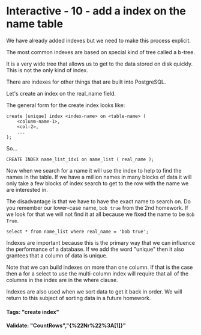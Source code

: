 



<style>
.pagebreak { page-break-before: always; }
.half { height: 200px; }
</style>








# Interactive - 10 - add a index on the name table

We have already added indexes but we need to make this process explicit.

The most common indexes are based on special kind of tree called a b-tree.

It is a very wide tree that allows us to get to the data stored on disk
quickly.  This is not the only kind of index.

There are indexes for other things that are built into PostgreSQL.

Let's create an index on the real_name field.

The general form for the create index looks like:

```
create [unique] index <index-name> on <table-name> (
	<colunm-name-1>,
	<col-2>,
	...
);
```

So...

```
CREATE INDEX name_list_idx1 on name_list ( real_name );

```

Now when we search for a name it will use the index to help to find the
names in the table.  If we have a million names in many blocks of data
it will only take a few blocks of index search to get to the row with
the name we are interested in.

The disadvantage is that we have to have the exact name to search on.
Do you remember our lower-case name, `bob true` from the 2nd homework.
If we look for that we will not find it at all because we fixed the
name to be `Bob True`.


```
select * from name_list where real_name = 'bob true';

```

Indexes are important because this is the primary way that we can
influence the performance of a database.   If we add the word "unique"
then it also grantees that a column of data is unique.

Note that we can build indexes on more than one column.  If that is
the case then a for a select to use the multi-column index will
require that all of the columns in the index are in the where 
clause.

Indexes are also used when we sort data to get it back in order.
We will return to this subject of sorting data in a future
homework.


#### Tags: "create index"

#### Validate: "CountRows","{%22Nr%22%3A[1]}"

